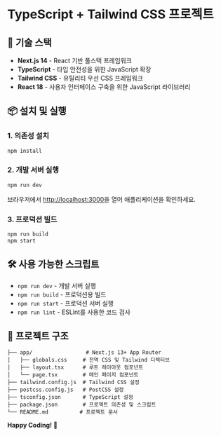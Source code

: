 # TypeScript + Tailwind CSS 프로젝트
## 🚀 기술 스택

- **Next.js 14** - React 기반 풀스택 프레임워크
- **TypeScript** - 타입 안전성을 위한 JavaScript 확장
- **Tailwind CSS** - 유틸리티 우선 CSS 프레임워크
- **React 18** - 사용자 인터페이스 구축을 위한 JavaScript 라이브러리

## 📦 설치 및 실행

### 1. 의존성 설치
```bash
npm install
```

### 2. 개발 서버 실행
```bash
npm run dev
```

브라우저에서 [http://localhost:3000](http://localhost:3000)을 열어 애플리케이션을 확인하세요.

### 3. 프로덕션 빌드
```bash
npm run build
npm start
```

## 🛠️ 사용 가능한 스크립트

- `npm run dev` - 개발 서버 실행
- `npm run build` - 프로덕션용 빌드
- `npm run start` - 프로덕션 서버 실행
- `npm run lint` - ESLint를 사용한 코드 검사

## 📁 프로젝트 구조

```
├── app/                 # Next.js 13+ App Router
│   ├── globals.css     # 전역 CSS 및 Tailwind 디렉티브
│   ├── layout.tsx      # 루트 레이아웃 컴포넌트
│   └── page.tsx        # 메인 페이지 컴포넌트
├── tailwind.config.js  # Tailwind CSS 설정
├── postcss.config.js   # PostCSS 설정
├── tsconfig.json       # TypeScript 설정
├── package.json        # 프로젝트 의존성 및 스크립트
└── README.md          # 프로젝트 문서
```

**Happy Coding! 🎉**
